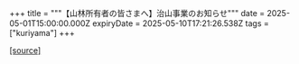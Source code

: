 +++
title = """【山林所有者の皆さまへ】治山事業のお知らせ"""
date = 2025-05-01T15:00:00.000Z
expiryDate = 2025-05-10T17:21:26.538Z
tags = ["kuriyama"]
+++


[[source]](https://www.town.kuriyama.hokkaido.jp/soshiki/50/31653.html)
